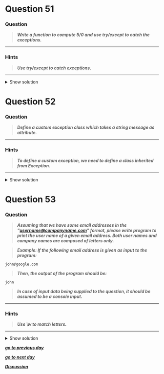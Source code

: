 # Question 51

### **Question**

> ***Write a function to compute 5/0 and use try/except to catch the exceptions.***

----------------------
### Hints 
> ***Use try/except to catch exceptions.***

----------------------


<details>
<summary>Show solution</summary>

**Main author's Solution: Python 2**
```python
def throws():
    return 5/0

try:
    throws()
except ZeroDivisionError:
    print "division by zero!"
except Exception, err:
    print 'Caught an exception'
finally:
    print 'In finally block for cleanup'
```
----------------
**My Solution: Python 3**
```python
def divide():
    return 5/0

try:
    divide()
except ZeroDivisionError as ze:
    print("Why on earth you are dividing a number by ZERO!!")
except:
    print("Any other exception")

```
---------------------


</details>

# Question 52

### **Question**

> ***Define a custom exception class which takes a string message as attribute.***

----------------------
### Hints 
> ***To define a custom exception, we need to define a class inherited from Exception.***

----------------------


<details>
<summary>Show solution</summary>

**Main author's Solution: Python 2**
```python
class MyError(Exception):
    """My own exception class

    Attributes:
        msg  -- explanation of the error
    """

    def __init__(self, msg):
        self.msg = msg

error = MyError("something wrong")

```
----------------
**My Solution: Python 3**
```python

class CustomException(Exception):
    """Exception raised for custom purpose

    Attributes:
        message -- explanation of the error
    """

    def __init__(self, message):
        self.message = message


num = int(input())

try:
    if num < 10:
        raise CustomException("Input is less than 10")
    elif num > 10:
        raise CustomException("Input is grater than 10")
except CustomException as ce:
    print("The error raised: " + ce.message)

```
---------------------


</details>

# Question 53

### **Question**

> ***Assuming that we have some email addresses in the "username@companyname.com" format, please write program to print the user name of a given email address. Both user names and company names are composed of letters only.***

> ***Example:
If the following email address is given as input to the 
program:***
```
john@google.com
```
> ***Then, the output of the program should be:***
```
john
```
> ***In case of input data being supplied to the question, it should be assumed to be a console input.***

----------------------
### Hints 
> ***Use \w to match letters.***

----------------------


<details>
<summary>Show solution</summary>

**Main author's Solution: Python 2**
```python
import re
emailAddress = raw_input()
pat2 = "(\w+)@((\w+\.)+(com))"
r2 = re.match(pat2,emailAddress)
print r2.group(1)
```
----------------
**My Solution: Python 3**
```python
email = "john@google.com"
email = email.split('@')
print(email[0])
```
---------------------
**OR**
```python
import re

email = "john@google.com elise@python.com"
pattern = "(\w+)@\w+.com"
ans = re.findall(pattern,email)
print(ans)
```
</details>

[***go to previous day***](https://github.com/darkprinx/100-plus-Python-programming-exercises-extended/blob/master/Status/Day_13.md "Day 13")

[***go to next day***](https://github.com/darkprinx/100-plus-Python-programming-exercises-extended/blob/master/Status/Day_15.md "Day 15")

[***Discussion***](https://github.com/darkprinx/100-plus-Python-programming-exercises-extended/issues/3)
